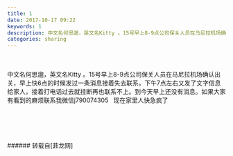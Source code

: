 ```yaml
---
title: 1
date: 2017-10-17 09:22
keywords: 1
description: 中文名何思邈，英文名Kitty 。15号早上8-9点公司保关人员在马尼拉机场确认出关，早上快6点的时候发过一条消息接着失去联系，下午7点左右又发了文字信息给家人，接着打电话过去就挂断再也联系不上。到今天早上还没有消息。如果大家有看到的麻烦联系我微信j790074305   现在家里人快急疯了
categories: sharing
---
```

<td class="t_f" id="postmessage_932920">

<br/>
<br/>
中文名何思邈，英文名Kitty 。15号早上8-9点公司保关人员在马尼拉机场确认出关，早上快6点的时候发过一条消息接着失去联系，下午7点左右又发了文字信息给家人，接着打电话过去就挂断再也联系不上。到今天早上还没有消息。如果大家有看到的麻烦联系我微信j790074305   现在家里人快急疯了<br/>
<img alt="" border="0" class="zoom" data-cf-modified-9614351627112446e1f5e3d5-="" file="http://www.flw.ph/data/appbyme/upload/image/201710/17/ZjD2rxB4VGrx.jpg" id="aimg_zOAl3" lazyloadthumb="1" onclick="" onmouseover="" src="http://www.flw.ph/data/appbyme/upload/image/201710/17/ZjD2rxB4VGrx.jpg"/><br/>
<br/>
<img alt="" border="0" class="zoom" data-cf-modified-9614351627112446e1f5e3d5-="" file="http://www.flw.ph/data/appbyme/upload/image/201710/17/ZB5tPKi3M8P2.jpg" id="aimg_j8qqe" lazyloadthumb="1" onclick="" onmouseover="" src="http://www.flw.ph/data/appbyme/upload/image/201710/17/ZB5tPKi3M8P2.jpg"/><br/>
<br/>
<img alt="" border="0" class="zoom" data-cf-modified-9614351627112446e1f5e3d5-="" file="http://www.flw.ph/data/appbyme/upload/image/201710/17/SfDKVL8rTNIM.jpg" id="aimg_jNJ0U" lazyloadthumb="1" onclick="" onmouseover="" src="http://www.flw.ph/data/appbyme/upload/image/201710/17/SfDKVL8rTNIM.jpg"/><br/>
<br/>
<img alt="" border="0" class="zoom" data-cf-modified-9614351627112446e1f5e3d5-="" file="http://www.flw.ph/data/appbyme/upload/image/201710/17/4xGhVo30N0aX.jpg" id="aimg_IO727" lazyloadthumb="1" onclick="" onmouseover="" src="http://www.flw.ph/data/appbyme/upload/image/201710/17/4xGhVo30N0aX.jpg"/><br/>
<br/>
<img alt="" border="0" class="zoom" data-cf-modified-9614351627112446e1f5e3d5-="" file="http://www.flw.ph/data/appbyme/upload/image/201710/17/EhNrhXSo7cDF.jpg" id="aimg_N8kZb" lazyloadthumb="1" onclick="" onmouseover="" src="http://www.flw.ph/data/appbyme/upload/image/201710/17/EhNrhXSo7cDF.jpg"/><br/>
<br/>
</td>
###### 转载自[菲龙网]